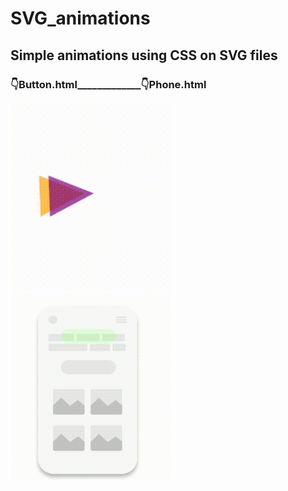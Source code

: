 # SVG_animations
## Simple animations using CSS on SVG files

### 👇Button.html_____________👇Phone.html
<img src="Media1.gif" width="256" height="300"/>                        <img src="Media2.gif" width="256" height="300"/>



